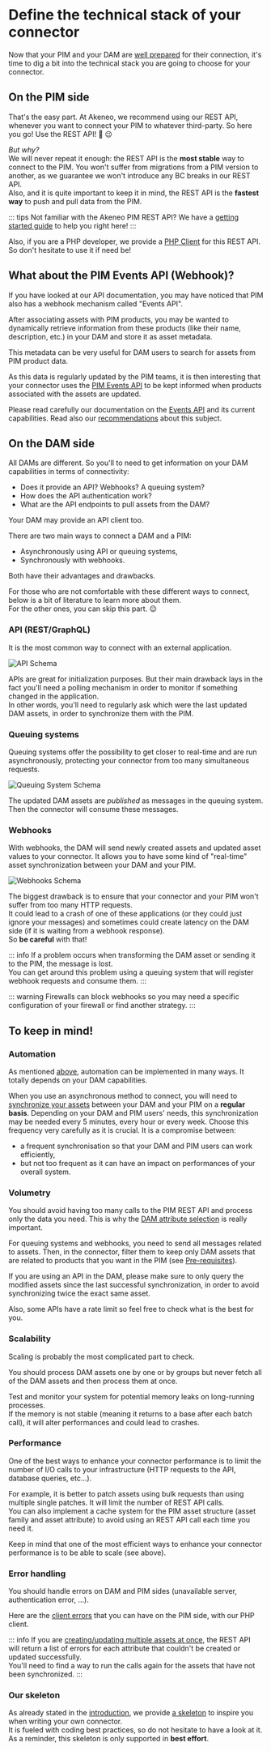 # Define the technical stack of your connector

Now that your PIM and your DAM are [well prepared](pre-requisites.html) for their connection, it's time to dig a bit into the technical stack you are going to choose for your connector.

## On the PIM side

That's the easy part. At Akeneo, we recommend using our REST API, whenever you want to connect your PIM to whatever third-party. So here you go! Use the REST API! :rocket: :wink:

_But why?_  
We will never repeat it enough: the REST API is the **most stable** way to connect to the PIM. You won't suffer from migrations from a PIM version to another, as we guarantee we won't introduce any BC breaks in our REST API.  
Also, and it is quite important to keep it in mind, the REST API is the **fastest way** to push and pull data from the PIM.

::: tips
Not familiar with the Akeneo PIM REST API? We have a [getting started guide](/getting-started/your-first-tutorial-4x/welcome.html) to help you right here!
:::

Also, if you are a PHP developer, we provide a [PHP Client](https://github.com/akeneo/api-php-client-ee) for this REST API. So don't hesitate to use it if need be!

## What about the PIM Events API (Webhook)?

If you have looked at our API documentation, you may have noticed that PIM also has a webhook mechanism called "Events API".

After associating assets with PIM products, you may be wanted to dynamically retrieve information from these products (like their name, description, etc.) in your DAM and store it as asset metadata.

This metadata can be very useful for DAM users to search for assets from PIM product data.

As this data is regularly updated by the PIM teams, it is then interesting that your connector uses the [PIM Events API](https://api.akeneo.com/getting-started/quick-start-my-first-webhook-5x/welcome.html) to be kept informed when products associated with the assets are updated.  

Please read carefully our documentation on the [Events API](https://api.akeneo.com/events-documentation/introduction.html) and its current capabilities. Read also our [recommendations](https://api.akeneo.com/getting-started/events-api-best-practices-5x/welcome.html) about this subject.


## On the DAM side

All DAMs are different. So you'll to need to get information on your DAM capabilities in terms of connectivity:
- Does it provide an API? Webhooks? A queuing system?
- How does the API authentication work?
- What are the API endpoints to pull assets from the DAM?

Your DAM may provide an API client too.

There are two main ways to connect a DAM and a PIM:
- Asynchronously using API or queuing systems,
- Synchronously with webhooks.

Both have their advantages and drawbacks.

For those who are not comfortable with these different ways to connect, below is a bit of literature to learn more about them.  
For the other ones, you can skip this part. :wink:

### API (REST/GraphQL)
It is the most common way to connect with an external application.

![API Schema](../../img/guides/dam_pim-connection_api.svg)

APIs are great for initialization purposes. But their main drawback lays in the fact you'll need a polling mechanism in order to monitor if something changed in the application.    
In other words, you'll need to regularly ask which were the last updated DAM assets, in order to synchronize them with the PIM.

### Queuing systems
Queuing systems offer the possibility to get closer to real-time and are run asynchronously, protecting your connector from too many simultaneous requests.

![Queuing System Schema](../../img/guides/dam_pim-connection_queuingSystem.svg)

The updated DAM assets are *published* as messages in the queuing system.  
Then the connector will consume these messages.

### Webhooks

With webhooks, the DAM will send newly created assets and updated asset values to your connector.
It allows you to have some kind of "real-time" asset synchronization between your DAM and your PIM.

![Webhooks Schema](../../img/guides/dam_pim-connection_webhook.svg)

The biggest drawback is to ensure that your connector and your PIM won't suffer from too many HTTP requests.  
It could lead to a crash of one of these applications (or they could just ignore your messages) and sometimes could create latency on the DAM side (if it is waiting from a webhook response).  
So **be careful** with that!

::: info
If a problem occurs when transforming the DAM asset or sending it to the PIM, the message is lost.  
You can get around this problem using a queuing system that will register webhook requests and consume them.
:::

::: warning
Firewalls can block webhooks so you may need a specific configuration of your firewall or find another strategy.
:::

## To keep in mind!
### Automation

As mentioned [above](technical-stack.html#on-the-dam-side), automation can be implemented in many ways. It totally depends on your DAM capabilities.

When you use an asynchronous method to connect, you will need to [synchronize your assets](synchronize-assets.html) between your DAM and your PIM on a **regular basis**. Depending on your DAM and PIM users' needs, this synchronization may be needed every 5 minutes, every hour or every week. Choose this frequency very carefully as it is crucial. It is a compromise between:
- a frequent synchronisation so that your DAM and PIM users can work efficiently,
- but not too frequent as it can have an impact on performances of your overall system.


### Volumetry

You should avoid having too many calls to the PIM REST API and process only the data you need. This is why the [DAM attribute selection](pre-requisites.html#define-the-attributes-of-your-asset-families) is really important.

For queuing systems and webhooks, you need to send all messages related to assets. Then, in the connector, filter them to keep only DAM assets that are related to products that you want in the PIM (see [Pre-requisites](pre-requisites.html#which-dam-assets-are-products-related)).  

If you are using an API in the DAM, please make sure to only query the modified assets since the last successful synchronization, in order to avoid synchronizing twice the exact same asset.

Also, some APIs have a rate limit so feel free to check what is the best for you.

### Scalability

Scaling is probably the most complicated part to check.

You should process DAM assets one by one or by groups but never fetch all of the DAM assets and then process them at once.

Test and monitor your system for potential memory leaks on long-running processes.  
If the memory is not stable (meaning it returns to a base after each batch call), it will alter performances and could lead to crashes.

### Performance

One of the best ways to enhance your connector performance is to limit the number of I/O calls to your infrastructure (HTTP requests to the API, database queries, etc...).

For example, it is better to patch assets using bulk requests than using multiple single patches. It will limit the number of REST API calls.  
You can also implement a cache system for the PIM asset structure (asset family and asset attribute) to avoid using an REST API call each time you need it.

Keep in mind that one of the most efficient ways to enhance your connector performance is to be able to scale (see above).

### Error handling

You should handle errors on DAM and PIM sides (unavailable server, authentication error, ...).  

Here are the [client errors](/documentation/responses.html#client-errors) that you can have on the PIM side, with our PHP client.

::: info
If you are [creating/updating multiple assets at once](/php-client/exception.html), the REST API will return a list of errors for each attribute that couldn't be created or updated successfully.  
You'll need to find a way to run the calls again for the assets that have not been synchronized.
:::

### Our skeleton

As already stated in the [introduction](introduction.html#our-skeleton), we provide [a skeleton](https://github.com/akeneo/dam-connector) to inspire you when writing your own connector.   
It is fueled with coding best practices, so do not hesitate to have a look at it.  
As a reminder, this skeleton is only supported in **best effort**.  
